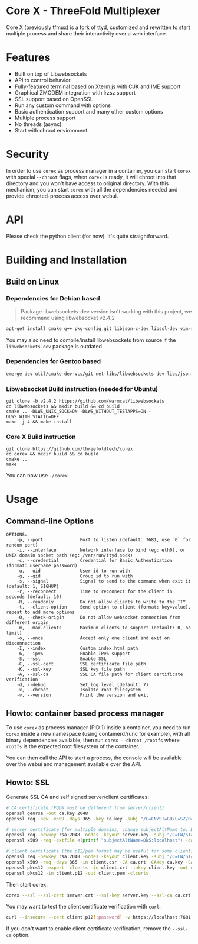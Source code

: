 # Core X - ThreeFold Multiplexer

Core X (previously tfmux) is a fork of [ttyd](https://github.com/tsl0922/ttyd),
customized and rewritten to start multiple process and share their interactivity over a web interface.

# Features

- Built on top of Libwebsockets
- API to control behavior
- Fully-featured terminal based on Xterm.js with CJK and IME support
- Graphical ZMODEM integration with lrzsz support
- SSL support based on OpenSSL
- Run any custom command with options
- Basic authentication support and many other custom options
- Multiple process support
- No threads (async)
- Start with chroot environment

# Security

In order to use `corex` as process manager in a container, you can start `corex` with
special `--chroot` flags, when `corex` is ready, it will chroot into that directory and you won't have
access to original directory. With this mechanism, you can start `corex` with all the dependencies needed
and provide chrooted-process access over webui.

# API
Please check the python client (for now). It's quite straightforward.

# Building and Installation

## Build on Linux

### Dependencies for Debian based
> Package libwebsockets-dev version isn't working with this project, we recommand using libwebsocket v2.4.2

```bash
apt-get install cmake g++ pkg-config git libjson-c-dev libssl-dev vim-runtime libz-dev libcap-dev
```

You may also need to compile/install libwebsockets from source if the `libwebsockets-dev` package is outdated

### Dependencies for Gentoo based
```bash
emerge dev-util/cmake dev-vcs/git net-libs/libwebsockets dev-libs/json-c dev-libs/openssl sys-libs/libcap
```

### Libwebsocket Build instruction (needed for Ubuntu)
```
git clone -b v2.4.2 https://github.com/warmcat/libwebsockets
cd libwebsockets && mkdir build && cd build
cmake .. -DLWS_UNIX_SOCK=ON -DLWS_WITHOUT_TESTAPPS=ON -DLWS_WITH_STATIC=OFF
make -j 4 && make install
```

### Core X Build instruction
```
git clone https://github.com/threefoldtech/corex
cd corex && mkdir build && cd build
cmake ..
make
```

You can now use `./corex`

# Usage

## Command-line Options

```
OPTIONS:
    -p, --port              Port to listen (default: 7681, use `0` for random port)
    -i, --interface         Network interface to bind (eg: eth0), or UNIX domain socket path (eg: /var/run/ttyd.sock)
    -c, --credential        Credential for Basic Authentication (format: username:password)
    -u, --uid               User id to run with
    -g, --gid               Group id to run with
    -s, --signal            Signal to send to the command when exit it (default: 1, SIGHUP)
    -r, --reconnect         Time to reconnect for the client in seconds (default: 10)
    -R, --readonly          Do not allow clients to write to the TTY
    -t, --client-option     Send option to client (format: key=value), repeat to add more options
    -O, --check-origin      Do not allow websocket connection from different origin
    -m, --max-clients       Maximum clients to support (default: 0, no limit)
    -o, --once              Accept only one client and exit on disconnection
    -I, --index             Custom index.html path
    -6, --ipv6              Enable IPv6 support
    -S, --ssl               Enable SSL
    -C, --ssl-cert          SSL certificate file path
    -K, --ssl-key           SSL key file path
    -A, --ssl-ca            SSL CA file path for client certificate verification
    -d, --debug             Set log level (default: 7)
    -x, --chroot            Isolate root filesystem
    -v, --version           Print the version and exit
```

## Howto: container based process manager

To use `corex` as process manager (PID 1) inside a container, you need to run `corex` inside a new
namespace (using containerd/runc for example), with all binary dependencies available,
then run `corex --chroot /rootfs` where `rootfs` is the expected root filesystem of the container.

You can then call the API to start a process, the console will be available over the webui and
management available over the API.

## Howto: SSL

Generate SSL CA and self signed server/client certificates:

```bash
# CA certificate (FQDN must be different from server/client)
openssl genrsa -out ca.key 2048
openssl req -new -x509 -days 365 -key ca.key -subj "/C=CN/ST=GD/L=SZ/O=Acme, Inc./CN=Acme Root CA" -out ca.crt

# server certificate (for multiple domains, change subjectAltName to: DNS:example.com,DNS:www.example.com)
openssl req -newkey rsa:2048 -nodes -keyout server.key -subj "/C=CN/ST=GD/L=SZ/O=Acme, Inc./CN=localhost" -out server.csr
openssl x509 -req -extfile <(printf "subjectAltName=DNS:localhost") -days 365 -in server.csr -CA ca.crt -CAkey ca.key -CAcreateserial -out server.crt

# client certificate (the p12/pem format may be useful for some clients)
openssl req -newkey rsa:2048 -nodes -keyout client.key -subj "/C=CN/ST=GD/L=SZ/O=Acme, Inc./CN=client" -out client.csr
openssl x509 -req -days 365 -in client.csr -CA ca.crt -CAkey ca.key -CAcreateserial -out client.crt
openssl pkcs12 -export -clcerts -in client.crt -inkey client.key -out client.p12
openssl pkcs12 -in client.p12 -out client.pem -clcerts
```

Then start corex:

```bash
corex --ssl --ssl-cert server.crt --ssl-key server.key --ssl-ca ca.crt bash
```
You may want to test the client certificate verification with `curl`:

```bash
curl --insecure --cert client.p12[:password] -v https://localhost:7681
```

If you don't want to enable client certificate verification, remove the `--ssl-ca` option.
